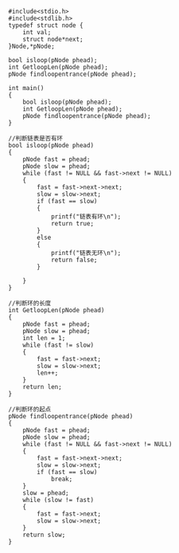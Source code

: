 ﻿```````#include<stdio.h>#include<stdlib.h>typedef struct node {	int val;	struct node*next;}Node,*pNode;bool isloop(pNode phead);int GetloopLen(pNode phead);pNode findloopentrance(pNode phead);int main(){	bool isloop(pNode phead);	int GetloopLen(pNode phead);	pNode findloopentrance(pNode phead);}//判断链表是否有环bool isloop(pNode phead){	pNode fast = phead;	pNode slow = phead;	while (fast != NULL && fast->next != NULL)	{		fast = fast->next->next;		slow = slow->next;		if (fast == slow)		{			printf("链表有环\n");			return true;		}		else		{		    printf("链表无环\n");		    return false;		}	}}//判断环的长度int GetloopLen(pNode phead){	pNode fast = phead;	pNode slow = phead;	int len = 1;	while (fast != slow)	{		fast = fast->next;		slow = slow->next;		len++;	}	return len;}//判断环的起点pNode findloopentrance(pNode phead){	pNode fast = phead;	pNode slow = phead;	while (fast != NULL && fast->next != NULL)	{		fast = fast->next->next;		slow = slow->next;		if (fast == slow)			break;	}	slow = phead;	while (slow != fast)	{		fast = fast->next;		slow = slow->next;	}	return slow;}```````